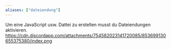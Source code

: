 ```yaml
---
aliases: ["dateiendung"]
---
```


Um eine JavaScript usw. Dattei zu erstellen musst du Dateiendungen aktivieren. https://cdn.discordapp.com/attachments/754582023141720085/853699130655375380/index.png
